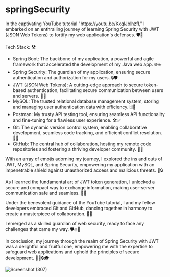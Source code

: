 # springSecurity

In the captivating YouTube tutorial "https://youtu.be/KxqlJblhzfI," I embarked on an enthralling journey of learning Spring Security with JWT (JSON Web Tokens) to fortify my web application's defenses. 🛡️🚀

Tech Stack: 🛠️
- Spring Boot: The backbone of my application, a powerful and agile framework that accelerated the development of my Java web app. 🌐☕
- Spring Security: The guardian of my application, ensuring secure authentication and authorization for my users. 🔒🛡️
- JWT (JSON Web Tokens): A cutting-edge approach to secure token-based authentication, facilitating secure communication between users and servers. 🔐💬
- MySQL: The trusted relational database management system, storing and managing user authentication data with efficiency. 🗄️💽
- Postman: My trusty API testing tool, ensuring seamless API functionality and fine-tuning for a flawless user experience. 🛠️✅
- Git: The dynamic version control system, enabling collaborative development, seamless code tracking, and efficient conflict resolution. 🐙🔄
- GitHub: The central hub of collaboration, hosting my remote code repositories and fostering a thriving developer community. 👥🏰

With an array of emojis adorning my journey, I explored the ins and outs of JWT, MySQL, and Spring Security, empowering my application with an impenetrable shield against unauthorized access and malicious threats. 🚀🔒

As I learned the fundamental art of JWT token generation, I unlocked a secure and compact way to exchange information, making user-server communication safe and seamless. 🔑💬

Under the benevolent guidance of the YouTube tutorial, I and my fellow developers embraced Git and GitHub, dancing together in harmony to create a masterpiece of collaboration. 🤝🎶

 I emerged as a skilled guardian of web security, ready to face any challenges that came my way. 🛡️🔥💪

In conclusion, my journey through the realm of Spring Security with JWT was a delightful and fruitful one, empowering me with the expertise to safeguard web applications and uphold the principles of secure development. 🌟🚀🔒🎓

![Screenshot (307)](https://github.com/moshdev2213/springSecurity/assets/103739510/f1a8fe7d-edd0-48f6-9fa6-ca44fe8a1693)

